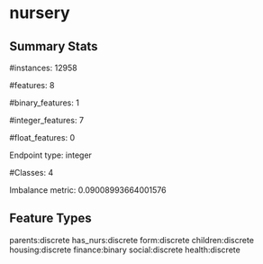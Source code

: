 # nursery

## Summary Stats

#instances: 12958

#features: 8

  #binary_features: 1

  #integer_features: 7

  #float_features: 0

Endpoint type: integer

#Classes: 4

Imbalance metric: 0.09008993664001576

## Feature Types

 parents:discrete
has_nurs:discrete
form:discrete
children:discrete
housing:discrete
finance:binary
social:discrete
health:discrete

